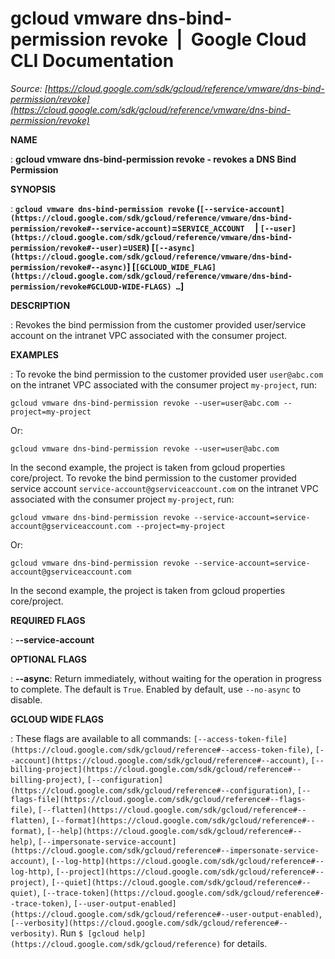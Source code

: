 # gcloud vmware dns-bind-permission revoke  |  Google Cloud CLI Documentation

*Source: [https://cloud.google.com/sdk/gcloud/reference/vmware/dns-bind-permission/revoke](https://cloud.google.com/sdk/gcloud/reference/vmware/dns-bind-permission/revoke)*

**NAME**

: **gcloud vmware dns-bind-permission revoke - revokes a DNS Bind Permission**

**SYNOPSIS**

: **`gcloud vmware dns-bind-permission revoke` (`[--service-account](https://cloud.google.com/sdk/gcloud/reference/vmware/dns-bind-permission/revoke#--service-account)`=`SERVICE_ACCOUNT`     | `[--user](https://cloud.google.com/sdk/gcloud/reference/vmware/dns-bind-permission/revoke#--user)`=`USER`) [`[--async](https://cloud.google.com/sdk/gcloud/reference/vmware/dns-bind-permission/revoke#--async)`] [`[GCLOUD_WIDE_FLAG](https://cloud.google.com/sdk/gcloud/reference/vmware/dns-bind-permission/revoke#GCLOUD-WIDE-FLAGS) …`]**

**DESCRIPTION**

: Revokes the bind permission from the customer provided user/service account on
the intranet VPC associated with the consumer project.

**EXAMPLES**

: To revoke the bind permission to the customer provided user
`user@abc.com` on the intranet VPC associated with the consumer
project `my-project`, run:

```
gcloud vmware dns-bind-permission revoke --user=user@abc.com --project=my-project
```

Or:

```
gcloud vmware dns-bind-permission revoke --user=user@abc.com
```

In the second example, the project is taken from gcloud properties core/project.
To revoke the bind permission to the customer provided service account
`service-account@gserviceaccount.com` on the intranet VPC associated
with the consumer project `my-project`, run:

```
gcloud vmware dns-bind-permission revoke --service-account=service-account@gserviceaccount.com --project=my-project
```

Or:

```
gcloud vmware dns-bind-permission revoke --service-account=service-account@gserviceaccount.com
```

In the second example, the project is taken from gcloud properties core/project.

**REQUIRED FLAGS**

: **--service-account**

**OPTIONAL FLAGS**

: **--async**:
Return immediately, without waiting for the operation in progress to complete.
The default is `True`. Enabled by default, use
`--no-async` to disable.

**GCLOUD WIDE FLAGS**

: These flags are available to all commands: `[--access-token-file](https://cloud.google.com/sdk/gcloud/reference#--access-token-file)`,
`[--account](https://cloud.google.com/sdk/gcloud/reference#--account)`, `[--billing-project](https://cloud.google.com/sdk/gcloud/reference#--billing-project)`,
`[--configuration](https://cloud.google.com/sdk/gcloud/reference#--configuration)`,
`[--flags-file](https://cloud.google.com/sdk/gcloud/reference#--flags-file)`,
`[--flatten](https://cloud.google.com/sdk/gcloud/reference#--flatten)`, `[--format](https://cloud.google.com/sdk/gcloud/reference#--format)`, `[--help](https://cloud.google.com/sdk/gcloud/reference#--help)`, `[--impersonate-service-account](https://cloud.google.com/sdk/gcloud/reference#--impersonate-service-account)`,
`[--log-http](https://cloud.google.com/sdk/gcloud/reference#--log-http)`,
`[--project](https://cloud.google.com/sdk/gcloud/reference#--project)`, `[--quiet](https://cloud.google.com/sdk/gcloud/reference#--quiet)`, `[--trace-token](https://cloud.google.com/sdk/gcloud/reference#--trace-token)`, `[--user-output-enabled](https://cloud.google.com/sdk/gcloud/reference#--user-output-enabled)`,
`[--verbosity](https://cloud.google.com/sdk/gcloud/reference#--verbosity)`.
Run `$ [gcloud help](https://cloud.google.com/sdk/gcloud/reference)` for details.